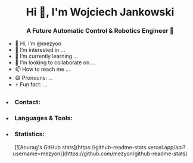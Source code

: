 <h1 align="center">Hi 👋, I'm Wojciech Jankowski</h1>
<h3 align="center">A Future Automatic Control & Robotics Engineer 🤖</h3>

- 👋 Hi, I’m @mezyon
- 👀 I’m interested in ...
- 🌱 I’m currently learning ...
- 💞️ I’m looking to collaborate on ...
- 📫 How to reach me ...
- 😄 Pronouns: ...
- ⚡ Fun fact: ...

<p>
  <h3 align="left"><li>Contact:</li></h3>
</p>

<p>
  <h3 align="left"><li>Languages & Tools:</li></h3>
</p>

<p>
  <h3 align="left"><li>Statistics:</li></h3>
  <div align=center>
  [![Anurag's GitHub stats](https://github-readme-stats.vercel.app/api?username=mezyon)](https://github.com/mezyon/github-readme-stats) 
  <div/>
</p>

